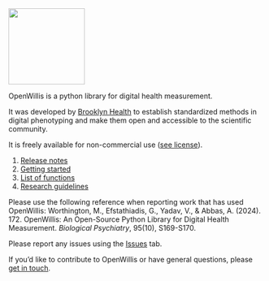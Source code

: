 <img src="https://github.com/bklynhlth/openwillis/blob/main/resources/willis-openwillis.png" width="150">

OpenWillis is a python library for digital health measurement.

It was developed by [Brooklyn Health](https://brooklyn.health/openwillis) to establish standardized methods in digital phenotyping and make them open and accessible to the scientific community.

It is freely available for non-commercial use ([see license](https://github.com/bklynhlth/openwillis/blob/main/LICENSE.txt)).



1. [Release notes](https://github.com/bklynhlth/openwillis/wiki/Release-notes)
2. [Getting started](https://github.com/bklynhlth/openwillis/wiki/Getting-started)
3. [List of functions](https://github.com/bklynhlth/openwillis/wiki/List-of-functions)
4. [Research guidelines](https://github.com/bklynhlth/openwillis/wiki/Research-guidelines)

Please use the following reference when reporting work that has used OpenWillis:
Worthington, M., Efstathiadis, G., Yadav, V., & Abbas, A. (2024). 172. OpenWillis: An Open-Source Python Library for Digital Health Measurement. *Biological Psychiatry*, 95(10), S169-S170.

Please report any issues using the [Issues](https://github.com/bklynhlth/openwillis/issues) tab.

If you’d like to contribute to OpenWillis or have general questions, please [get in touch](mailto:openwillis@brooklyn.health).
